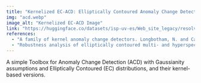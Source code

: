 ```yaml
---
title: "Kernelized EC-ACD: Elliptically Contoured Anomaly Change Detection"
img: "acd.webp"
image_alt: "Kernelized EC-ACD Image"
link: "https://huggingface.co/datasets/isp-uv-es/Web_site_legacy/resolve/main/code/soft_classification/KACD_code.zip"
references:
  - "A family of kernel anomaly change detectors. Longbotham, N. and Camps-Valls, G. IEEE Whispers, 2015."
  - "Robustness analysis of elliptically contoured multi- and hyperspectral change detection algorithms. M. A. Belenguer, Longbotham, N. and Camps-Valls, G. Submitted, 2016."
---
```


A simple Toolbox for Anomaly Change Detection (ACD) with Gaussianity assumptions and Elliptically Contoured (EC) distributions, and their kernel-based versions.